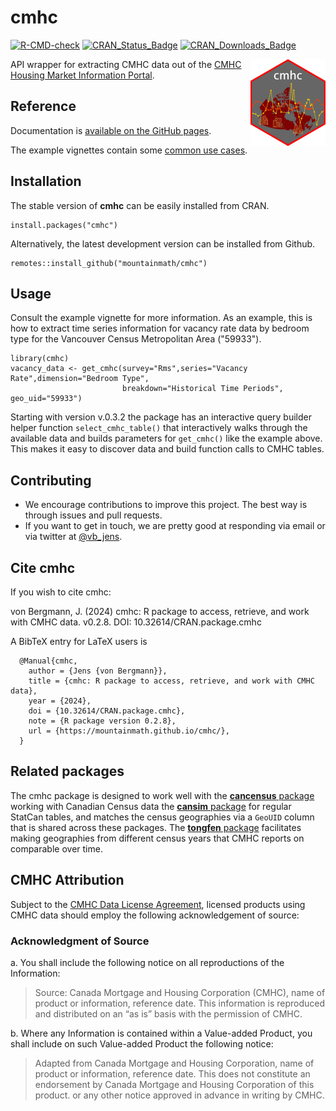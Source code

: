 # cmhc

<!-- badges: start -->
[![R-CMD-check](https://github.com/mountainMath/cmhc/actions/workflows/R-CMD-check.yaml/badge.svg)](https://github.com/mountainMath/cmhc/actions/workflows/R-CMD-check.yaml)
[![CRAN_Status_Badge](http://www.r-pkg.org/badges/version/cmhc)](https://cran.r-project.org/package=cmhc)
[![CRAN_Downloads_Badge](https://cranlogs.r-pkg.org/badges/cmhc)](https://cranlogs.r-pkg.org/badges/cmhc)
<!-- badges: end -->

<a href="https://mountainmath.github.io/cmhc/index.html"><img src="man/figures/logo.png" align="right" height="139" /></a>


API wrapper for extracting CMHC data out of the [CMHC Housing Market Information Portal](https://www.cmhc-schl.gc.ca/hmiportal).



## Reference
Documentation is [available on the GitHub pages](https://mountainmath.github.io/cmhc/).

The example vignettes contain some [common use cases](https://mountainmath.github.io/cmhc/articles/basic_usage.html).

## Installation
The stable version of **cmhc** can be easily installed from CRAN.
```
install.packages("cmhc")
```

Alternatively, the latest development version can be installed from Github.
```
remotes::install_github("mountainmath/cmhc")
```

## Usage
Consult the example vignette for more information. As an example, this is how to extract time series information
for vacancy rate data by bedroom type for the Vancouver Census Metropolitan Area ("59933").

```
library(cmhc)
vacancy_data <- get_cmhc(survey="Rms",series="Vacancy Rate",dimension="Bedroom Type",
                         breakdown="Historical Time Periods",  geo_uid="59933")

```

Starting with version v.0.3.2 the package has an interactive query builder helper function `select_cmhc_table()` that interactively walks through the available data and builds parameters for `get_cmhc()` like the example above. This makes it easy to discover data and build function calls to CMHC tables.

## Contributing

* We encourage contributions to improve this project. The best way is through issues and pull requests.
* If you want to get in touch, we are pretty good at responding via email or via twitter at [@vb_jens](https://twitter.com/vb_jens). 

## Cite **cmhc**

If you wish to cite cmhc:

  von Bergmann, J. (2024) cmhc: R package to access, retrieve, and work with CMHC data. v0.2.8. DOI: 10.32614/CRAN.package.cmhc


A BibTeX entry for LaTeX users is
```
  @Manual{cmhc,
    author = {Jens {von Bergmann}},
    title = {cmhc: R package to access, retrieve, and work with CMHC data},
    year = {2024},
    doi = {10.32614/CRAN.package.cmhc},
    note = {R package version 0.2.8},
    url = {https://mountainmath.github.io/cmhc/},
  }
```

## Related packages

The cmhc package is designed to work well with the [**cancensus** package](https://mountainmath.github.io/cancensus/) working with Canadian Census data the [**cansim** package](https://mountainmath.github.io/cansim/) for regular StatCan tables, and matches the census geographies via a `GeoUID` column that is shared across these packages. The [**tongfen** package](https://mountainmath.github.io/tongfen/) facilitates making geographies from different census years that CMHC reports on comparable over time.

## CMHC Attribution

Subject to the [CMHC Data License Agreement](https://www.cmhc-schl.gc.ca/about-us/terms-conditions/hmip-terms-conditions), licensed products using CMHC data should employ the following acknowledgement of source:


### Acknowledgment of Source

a. You shall include the following notice on all reproductions of the Information:

>    Source: Canada Mortgage and Housing Corporation (CMHC), name of product or information, reference date. This information is reproduced and distributed on an “as is” basis with the permission of CMHC.

b. Where any Information is contained within a Value-added Product, you shall include on such Value-added Product the following notice:

>    Adapted from Canada Mortgage and Housing Corporation, name of product or information, reference date. This does not constitute an endorsement by Canada Mortgage and Housing Corporation of this product.
or any other notice approved in advance in writing by CMHC.



